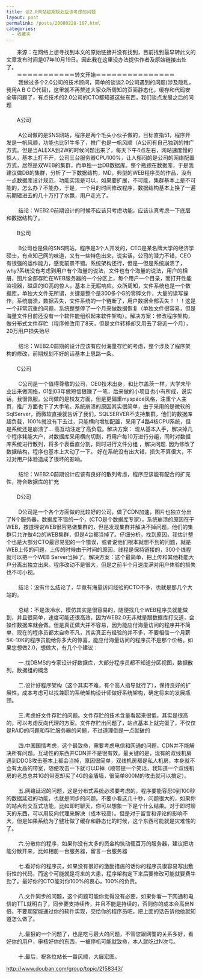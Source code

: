 ```yaml
---
title: 谈2.0网站初期规划应该考虑的问题
layout: post
permalink: /posts/20080228-187.html
categories:
  - 收藏夹
---
```

<p class="wrc">
  　　来源：在网络上想寻找到本文的原始链接并没有找到，目前找到最早转此文的文章发布时间是07年10月19日。因此我在这里没办法提供作者及原始链接出处了。 <br /> 　　＝＝＝＝＝＝＝＝＝＝＝转文开始＝＝＝＝＝＝＝＝＝＝＝＝＝＝＝ <br /> 　　 我做过多个2.0公司的技术顾问，简单的谈谈2.0公司遇到的问题(涉及隐私，我用A B C D代替)，这里就不再赘述大家众所周知的页面静态化，缓存和代码安全等问题了，有点技术的2.0公司的CTO都知道这些东西，我们谈点发展之后的问题 <br /> 　　 <br /> 　　A公司 <br /> 　　 <br /> 　　 A公司做的是SNS网站，程序是两个毛头小伙子做的，目标直指51，程序开发是一帆风顺，功能也比51牛多了，推广也是一帆风顺（A公司有自己独到的推广方式。但是当ALEXA到2W的时候问题出来了，每天下午4点左右，网站速度慢的惊人，基本上打不开，公司三台服务器CPU100%，让人郁闷的是公司的网络配置方式，居然是双WEB的集群，而单独一台DB数据库。整个瓶颈在数据库，于是我建议做DB的集群，分析了一下数据结构，MD，典型的WEB程序员的作品，没有一点数据库设计规范，功能实现是可以，如果要扩展，不可能，集群基本上是不可能的，怎么办？不能办，于是，一个月的时间修改程序，数据结构基本上换了一遍 前期砸进去的几十万打了水飘，用户走光了。 <br /> 　　 <br /> 　　 结论：WEB2.0前期设计的时候不应该只考虑功能，应该认真考虑一下底层和数据结构了。 <br /> 　　 <br /> 　　B公司 <br /> 　　 <br /> 　　 B公司也是做的SNS网站，程序是3个人开发的，CEO是某名牌大学的经济学硕士，有点知己网的味道，又有一些特色出来，说实话，公司的潜力不错，CEO有很强的运作能力，感觉前景不错。系统架构还行，但是&#8212;但是系统崩溃了，why?系统没有考虑到用户有个海量的说法，文件也有个海量的说法，用户的相册，图片全部存贮在WEB服务器的一个分区上，每个用户一个目录，而打开性能监视器，磁盘的IO高的惊人，基本上无暇响应。众所周知，文件系统也是一个数据库，单独大文件无所谓，关键是整个是300多个G的零碎文件，大量的读写操作，系统崩溃，数据丢失，文件系统的一个链断了，用户数据全部丢失！！！这是一个非常沉重的问题，系统整整停了一个月来做数据恢复（单独文件很容易，但是海量文件目前还没有一个软件能组织起来软件架构）。解决方案：修改程序架构，做分布式文件存贮（程序修改用了8天，但是文件转移却又用去了将近一个月），20万用户损失殆尽 <br /> 　　 <br /> 　　 结论：WEB2.0前期的设计应该有应付海量存贮的考虑，整个涉及了程序架构的修改，前期规划不好的话基本上思路一条。 <br /> 　　 <br /> 　　C公司 <br /> 　　 <br /> 　　 C公司是一个值得尊敬的公司，CEO技术出身，和比尔盖茨一样，大学未毕业出来做网络，01到03年做短信狠赚了一笔，后来做的小项目也小有所成，说实话，我很佩服。公司做的是校友方面，但是更偏重myspace风格，注重个人主页，推广方面也下了大手笔。系统崩溃的原因其实很简单，由于采用的是微软的SqlServer，而微软直接就告诉了我们，SQLSERVER不支持集群，他们的数据库超负载，100%就没有下去过，只能横向增加配置，采用了4路4核CPU系统，但是系统还是崩溃了&#8230; 高互动注定了高负载。解决方案： 现从基本入手，解决掉几个程序耗能大户，对数据库采用横向切割，将用户每10万进行分组，同时对数据库系统进行散列，将多个表垂直分割，同时进行文件分组 ，解决问题. 因为修改了数据结构，程序也基本上大动了一下。 好在系统没有出大错，损失不算很大，不过对用户体验造成了很坏的影响。 <br /> 　　 <br /> 　　 结论：WEB2.0前期设计应该有良好的散列考虑，程序应该能有配合的扩充性，符合数据库的扩充 <br /> 　　 <br /> 　　D公司 <br /> 　　 <br /> 　　 D公司是一个各个方面做的比较好的公司，做了CDN加速，图片也独立分出了N个服务器，数据库不错的一个，(CTO是个数据库专家），系统崩溃的原因在于WEB，按道理说WEB很容易做集群的，但是发现集群并解决不掉问题，他们的集群只允许做4台的WEB集群，但是4台都当掉了。仔细分析，找到原因，我估计整个也是大部分CTO最容易犯的一个错误，或者说他们根本就想不到的问题，就是WEB上传的问题，上传的时候由于时间的原因，线程是保持链接的，300个线程就可以把一个WEB Server当掉了。解决方案：这个最简单，把上传和其他耗能大户分离出独立出来。程序改动不是很大，但是之前半个月速度满对用户体验的损失也不可小视。 <br /> 　　 <br /> 　　 结论：没有什么结论了，毕竟有海量访问经验的CTO不多，也就是那几个大站的。 <br /> 　　 <br /> 　　 总结：不是泼冷水，模仿其实是很容易的，随便找几个WEB程序员就能做到，并且很简单，速度可能还很高效，因为WEB2.0无非就是跟数据库打交道，会操作数据库就会做。但是真正做大并不容易，因为能应付海量访问的程序并不简单，现在的程序员都太自命不凡，其实真正有经验的并不多，不要相信一个月薪5K&#8211;10K的程序员能给你多大的惊喜，能应付海量访问的程序员不是那个价格。如果您想做2.0，想做大，有几个个建议： <br /> 　　 <br /> 　　 一.找DBMS的专家设计好数据库，大部分程序员都不知道分区视图，数据散列，数据组的概念 <br /> 　　 <br /> 　　 二.设计好程序架构（这个其实不难，有个高人指导就行了），保持良好的扩展性，成本考虑可以找兼职的系统架构设计师做好系统架构，确定将来的发展瓶颈。 <br /> 　　 <br /> 　　 三.考虑好文件存贮的问题。文件存贮的技术含量看起来很低，其实是很高的，可以考虑反向代理的方案。文件存贮出问题了，站点基本上就完蛋了，不仅仅是RAID的问题和存贮服务器的问题，不过道理倒是一点就破的 <br /> 　　 <br /> 　　 四.中国国情考虑，这个最致命，需要考虑电信和网通的问题，CDN并不能解决所有问题。互动性的东西并CDN并不是很有效。最关键的是，现有的双线机房遇到DDOS攻击基本上都会当掉，原因很简单，双线机房都是私人机房，本身就不会有太高的带宽，随便攻击一下就可以D掉（顺带提一个笑话，我知道一个双线机房的老总总共1G的带宽却买了4G的金盾墙，很简单800M的攻击就可以搞定）。 <br /> 　　 <br /> 　　 五.网络延迟的问题，这是分布式系统必须要考虑的，程序要能容忍0到100秒的数据延迟的功能，也就是同步的问题。不要小看这几十秒，问题很大的，如果你的站点有交互式功能，比如即时聊天，你可以想象一下是个什么结果。对于即时聊天的东西，可以用反向代理来解决（成本较高）。但是对于留言和评论的影响不大，但是如果系统为了健壮做了缓存和静态化的时候，这个东西可能就是灾难性的了。 <br /> 　　 <br /> 　　 六.分散你的程序，如果你没有太多的资金构筑动辄百万的服务器，建议把功能分散开来，比如相册一台服务器，留言一台服务器 <br /> 　　 <br /> 　　 七.看好你的程序员，如果没有很好的激励措施的话你的程序员很容易写出敷衍性的代码，而这个可能就是将来的大患，程序架构定下来后要修改可能就要费牛劲了。最好你的CTO能对你100%的衷心，100%的负责。 <br /> 　　 <br /> 　　 八.文件同步的问题，这个问题可能你觉得没有必要，如果你看一下网通和电信的TTL就明白了，同步要支持续传，并且不能是持续的，否则你的成本会高出N倍，不要期望能通过你的软件实现，交给你的程序员吧，把上面的话告诉他他就知道怎么做了。 <br /> 　　 <br /> 　　 九.最狠的一个问题了，也是吃亏最大的问题，不管您跟网警的关系多好，看好你的用户，审核好你的东西，一被停机可能就致命，本人就吃过N次亏。 <br /> 　　 <br /> 　　 十.最后，祝各位站长一番风顺，大展宏图。
</p>

<http://www.douban.com/group/topic/2158343/>